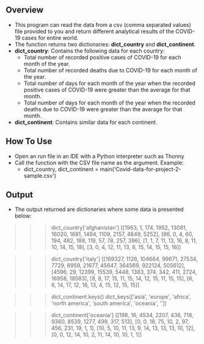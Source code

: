 ## Overview

- This program can read the data from a csv (comma separated values) file provided to you and return different analytical results of the COVID-19 cases for entire world.
- The function returns two dictionaries: **dict_country** and **dict_continent**.
- **dict_country**: Contains the following data for each country:
    - Total number of recorded positive cases of COVID-19 for each month of the year.
    - Total number of recorded deaths due to COVID-19 for each month of the year.
    - Total number of days for each month of the year when the recorded positive cases of COVID-19 were greater than the average for that month.
    - Total number of days for each month of the year when the recorded deaths due to COVID-19 were greater than the average for that month.
- **dict_continent**: Contains similar data for each continent.

## How To Use

- Open an run file in an IDE with a Python interpreter such as Thonny
- Call the function with the CSV file name as the argument. Example:
    - dict_country, dict_continent = main('Covid-data-for-project-2-sample.csv')

## Output

- The output returned are dictionaries where some data is presented below:

>>> dict_country['afghanistan']
[[1963, 1, 174, 1952, 13081, 16020, 1681, 1494, 1109, 2157, 4849, 5252], [86, 0, 4, 60, 194, 482, 188, 119, 57, 78, 257, 396], [1, 1, 7, 11, 13, 16, 8, 11, 10, 14, 15, 18], [3, 0, 4, 12, 11, 13, 8, 15, 14, 15, 15, 16]]

>>> dict_country['italy']
[[169327, 1126, 104664, 99671, 27534, 7729, 6959, 21677, 45647, 364569, 922124, 505612], [4596, 29, 12399, 15539, 5448, 1383, 374, 342, 411, 2724, 16958, 18583], [8, 8, 17, 15, 11, 15, 14, 12, 15, 11, 15, 15], [6, 6, 14, 17, 12, 16, 13, 4, 15, 12, 15, 15]]

>>> dict_continent.keys()
dict_keys(['asia', 'europe', 'africa', 'north america', 'south america', 'oceania', ''])

>>> dict_continent['oceania']
[[198, 16, 4534, 2207, 436, 718, 9360, 8539, 1277, 499, 317, 513], [0, 0, 18, 75, 10, 2, 97, 456, 231, 19, 1, 1], [10, 5, 10, 11, 13, 9, 14, 13, 13, 13, 10, 12], [0, 0, 12, 14, 10, 2, 11, 14, 10, 10, 1, 1]]

